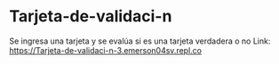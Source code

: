 # Tarjeta-de-validaci-n
Se ingresa una tarjeta y se evalúa si es una tarjeta verdadera o no
Link: https://Tarjeta-de-validaci-n-3.emerson04sv.repl.co
